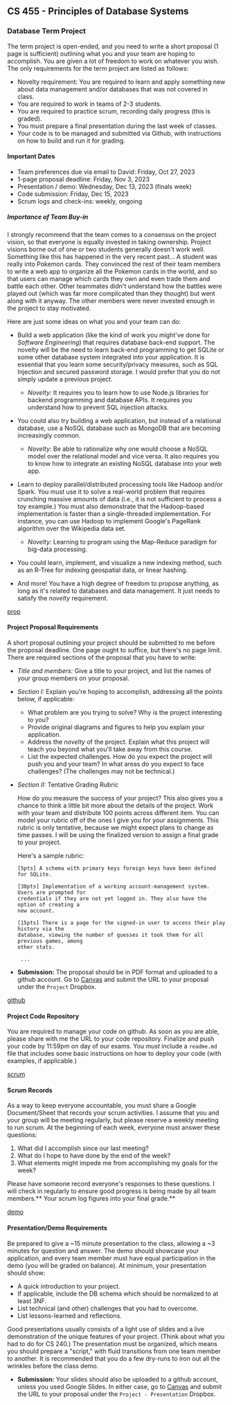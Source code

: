 ## CS 455 - Principles of Database Systems

### Database Term Project
The term project is open-ended, and you need to write a short proposal (1 page is sufficient) outlining what you and your team are hoping to accomplish. You are given a lot of freedom to work on whatever you wish. The only requirements for the term project are listed as follows:
- Novelty requirement: You are required to learn and apply something new about data management and/or databases that was not covered in class.
- You are required to work in teams of 2-3 students.
- You are required to practice scrum, recording daily progress (this is graded).
- You must prepare a final presentation during the last week of classes.
- Your code is to be managed and submitted via Github, with instructions on how to build and run it for grading.


#### Important Dates
- Team preferences due via email to David: Friday, Oct 27, 2023
- 1-page proposal deadline: Friday, Nov 3, 2023
- Presentation / demo: Wednesday, Dec 13, 2023 (finals week)
- Code submission: Friday, Dec 15, 2023
- Scrum logs and check-ins: weekly, ongoing



##### Importance of Team Buy-in
I strongly recommend that the team comes to a consensus on the project vision, so that everyone is equally invested in taking ownership. Project visions borne out of one or two students generally doesn't work well. Something like this has happened in the very recent past... A student was really into Pokemon cards. They convinced the rest of their team members to write a web app to organize all the Pokemon cards in the world, and so that users can manage which cards they own and even trade them and battle each other. Other teammates didn't understand how the battles were played out (which was far more complicated than they thought) but went along with it anyway. The other members were never invested enough in the project to stay motivated. 

Here are just some ideas on what you and your team can do:

- Build a web application (like the kind of work you might've done for *Software Engineering*) that requires database back-end support. The novelty will be the need to learn back-end programming to get SQLite or some other database system integrated into your application. It is essential that you learn some security/privacy measures, such as SQL Injection and secured password storage. I would prefer that you do not simply update a previous project.

  - *Novelty:* It requires you to learn how to use Node.js libraries for backend programming and database APIs. It requires you understand how to prevent SQL injection attacks.

- You could also try building a web application, but instead of a relational database, use a NoSQL database such as MongoDB that are becoming increasingly common.

  - *Novelty:* Be able to rationalize why one would choose a NoSQL model over the relational model and vice versa. It also requires you to know how to integrate an existing NoSQL database into your web app.

- Learn to deploy parallel/distributed processing tools like Hadoop and/or Spark. You must use it to solve a real-world problem that requires crunching massive amounts of data (i.e., it is not sufficient to process a toy example.) You must also demonstrate that the Hadoop-based implementation is faster than a single-threaded implementation. For instance, you can use Hadoop to implement Google's PageRank algorithm over the Wikipedia data set.

  - *Novelty:* Learning to program using the Map-Reduce paradigm for big-data processing.

- You could learn, implement, and visualize a new indexing method, such as an R-Tree for indexing geospatial data, or linear hashing.

- And more! You have a high degree of freedom to propose anything, as long as it's related to databases and data management. It just needs to satisfy the *novelty* requirement.


[prop](#prop)
#### Project Proposal Requirements
A short proposal outlining your project should be submitted to me before the proposal deadline. One page ought to suffice, but there's no page limit. There are required sections of the proposal that you have to write:

- *Title and members:* Give a title to your project, and list the names of your group members on your proposal.
 
- *Section I:* Explain you're hoping to accomplish, addressing all the points below, if applicable:

  - What problem are you trying to solve? Why is the project interesting to you?
  - Provide original diagrams and figures to help you explain your application.
  - Address the *novelty* of the project. Explain what this project will teach you beyond what you'll take away from this course.
  - List the expected challenges. How do you expect the project will push you and your team? In what areas do you expect to face challenges? (The challenges may not be technical.)

- *Section II:* Tentative Grading Rubric

  How do you measure the success of your project? This also gives you a chance to think a little bit more about the details of the project. Work with your team and distribute 100 points across different item. You can model your rubric off of the ones I give you for your assignments. This rubric is only tentative, because we might expect plans to change as time passes. I will be using the finalized version to assign a final grade to your project.
  
  Here's a sample rubric:

  ```
  [5pts] A schema with primary keys foreign keys have been defined for SQLite.
  
  [30pts] Implementation of a working account-management system. Users are prompted for 
  credentials if they are not yet logged in. They also have the option of creating a 
  new account.
  
  [15pts] There is a page for the signed-in user to access their play history via the 
  database, viewing the number of guesses it took them for all previous games, among 
  other stats.
  
   ...
  ```

<!-- - *Section II:  Features* -- Next, define _at least two_ significant software features per team member. Here are a few example features for, say, an app for a package-shipping company. (Obviously, the features will vary wildly depending on the kind of project you're doing.)

  - _Feature 1:_ Customers can login to our system with a username and password, which are both encrypted in the database. The login form has a checkbox option to "Remember me today." If this option is checked upon a successful login, the website will remember them for a 24-hour period (without requiring login if they leave and return to the site later). If not checked, the site will only remember them for a 1-hour period.
  - _Feature 2:_ To provide added security, we will block out an account after 5 unsuccessful login attempts, after which the user must reset their password by following a link that is emailed to the addressed stored in the database for the given the username.
  - _Feature 3:_ A company rep with proper credentials can manually add a new package by date, and assign that company's container to a specific delivery vehicle.
  - _Feature 4:_ Any user can view the company's shipping routes by date, but a company rep with proper credentials can also adjust (add/delete/update) any shipping routes.
  - _Feature 5:_ A company rep with proper credentials can generate reports on the company's earnings aggregated by day, month, and year.
  - _Feature 6:_ Customers can track the live location of their package on a map.

  As you can see in the examples above, it's important to list the type of user(s) involved in each feature, followed by a concise and independent "unit of work." It's **not** important to ensure that features are of equal "size" and "time commitment." It may take a student, or a couple students, a week to implement _Feature 6_, while _Feature 2_ may only take a day.

  It may also be helpful to remember that this proposal is **not** a contract between you and me, so it's okay to be ambitious and list features that you may not get to implement. It's your job, however, to prioritize the "must-have" features over the "nice-to-have" ones. Your goal is to have a working prototype of the fundamental features by the last week of classes, so prioritize wisely!

  You'll also likely experience that this list of features may change over time, and that's okay. Consider this a living document and make adjustments to it over time. -->

<!-- In this section, you will define each team member's role by assigning features to specific team members. As I mentioned earlier, not all features are the same size and time-commitment, so it's common for a team member to be assigned more features than others. And conversely, some complicated features may require multiple students to work on it simultaneously. Some features are also dependent on other features to be implemented first. Therefore, it's important to use software-engineering tools to ensure that everybody's on the same page. -->


<!-- - **Section II: Project Management** -- 
Make a list of tools you'll be using to help you manage your project and workflow. List each tool by name, along with their intended purpose (e.g., git, Figma, slack, trello, etc.) 

Finally, you must produce a Gantt Chart that communicates your timeline and milestones. Throughout the weeks of your project's implementation, I will hold you accountable based on your proposed timeline, with the understanding that plans and features do change. Here is an example Gantt Chart:

    <img src="figures/timeline.png" width="550px"/> -->

- **Submission:** The proposal should be in PDF format and uploaded to a github account. Go to [Canvas](https://canvas.pugetsound.edu) and submit the URL to your proposal under the `Project` Dropbox.

[github](#github)
#### Project Code Repository
You are required to manage your code on github. As soon as you are able, please share with me the URL to your code repository. Finalize and push your code by 11:59pm on day of our exams. You *must* include a `readme.md` file that includes some basic instructions on how to deploy your code (with examples, if applicable.)

[scrum](#scrum)
#### Scrum Records
As a way to keep everyone accountable, you must share a Google Document/Sheet that records your scrum activities. I assume that you and your group will be meeting regularly, but please reserve a weekly meeting to run scrum. At the beginning of each week, everyone must answer these questions:

1. What did I accomplish since our last meeting?
2. What do I hope to have done by the end of the week?
3. What elements might impede me from accomplishing my goals for the week?

Please have someone record everyone's responses to these questions. I will check in regularly to ensure good progress is being made by all team members.** Your scrum log figures into your final grade.**

[demo](#demo)
#### Presentation/Demo Requirements 
Be prepared to give a ~15 minute presentation to the class, allowing a ~3 minutes for question and answer. The demo should showcase your application, and every team member must have equal participation in the demo (you will be graded on balance). At minimum, your presentation should show:

  - A quick introduction to your project.
  - If applicable, include the DB schema which should be normalized to at least 3NF.
  - List technical (and other) challenges that you had to overcome.
  - List lessons-learned and reflections.

Good presentations usually consists of a light use of slides and a live demonstration of the unique features of your project. (Think about what you had to do for CS 240.) The presentation must be organized, which means you should prepare a "script," with fluid transitions from one team member to another. It is recommended that you do a few dry-runs to iron out all the wrinkles before the class demo.

- **Submission:** Your slides should also be uploaded to a github account, unless you used Google Slides. In either case, go to [Canvas](https://canvas.pugetsound.edu) and submit the URL to your proposal under the `Project - Presentation` Dropbox.




<!-- 
#### Grading

```
The proposal itself will not be graded, but you will receive feedback from me.
``` -->
<!-- 
#### Credits

Written by David Chiu. 2022. -->
